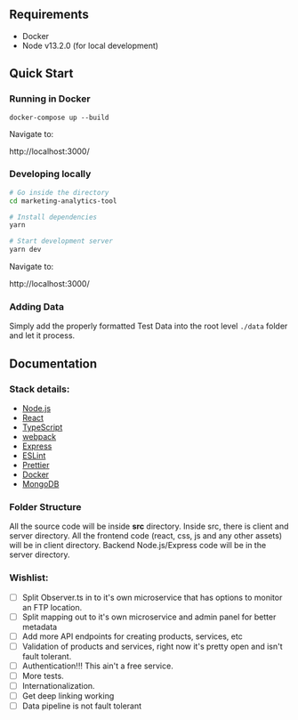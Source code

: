 ## Requirements

- Docker
- Node v13.2.0 (for local development)

## Quick Start

### Running in Docker

```
docker-compose up --build
```

Navigate to:

http://localhost:3000/

### Developing locally

```bash
# Go inside the directory
cd marketing-analytics-tool

# Install dependencies
yarn

# Start development server
yarn dev
```

Navigate to:

http://localhost:3000/

### Adding Data

Simply add the properly formatted Test Data into the root level `./data` folder and let it process.

## Documentation

### Stack details:

- [Node.js](https://nodejs.org/en/)
- [React](https://reactjs.org/)
- [TypeScript](https://www.typescriptlang.org/)
- [webpack](https://webpack.js.org/)
- [Express](https://expressjs.com/)
- [ESLint](https://eslint.org/)
- [Prettier](https://prettier.io/)
- [Docker](https://www.docker.com/)
- [MongoDB](https://www.mongodb.com/)

### Folder Structure

All the source code will be inside **src** directory. Inside src, there is client and server directory. All the frontend code (react, css, js and any other assets) will be in client directory. Backend Node.js/Express code will be in the server directory.

### Wishlist:

- [ ] Split Observer.ts in to it's own microservice that has options to monitor an FTP location.
- [ ] Split mapping out to it's own microservice and admin panel for better metadata
- [ ] Add more API endpoints for creating products, services, etc
- [ ] Validation of products and services, right now it's pretty open and isn't fault tolerant.
- [ ] Authentication!!! This ain't a free service.
- [ ] More tests.
- [ ] Internationalization.
- [ ] Get deep linking working
- [ ] Data pipeline is not fault tolerant

